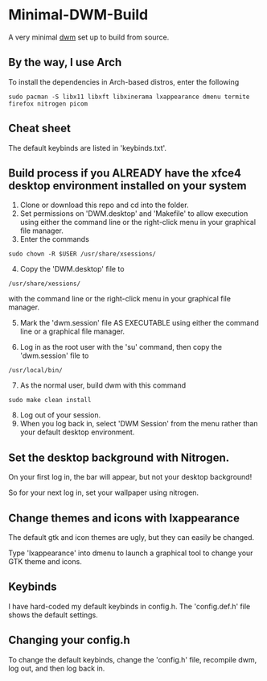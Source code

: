 # Minimal-DWM-Build

A very minimal [dwm](https://dwm.suckless.org/) set up to build from source.

## By the way, I use Arch

To install the dependencies in Arch-based distros, enter the following

```
sudo pacman -S libx11 libxft libxinerama lxappearance dmenu termite firefox nitrogen picom
```

## Cheat sheet

The default keybinds are listed in 'keybinds.txt'.

## Build process if you ALREADY have the xfce4 desktop environment installed on your system

1. Clone or download this repo and cd into the folder.
2. Set permissions on 'DWM.desktop' and 'Makefile' to allow execution using either the command line or the right-click menu in your graphical file manager.
3. Enter the commands

```
sudo chown -R $USER /usr/share/xsessions/
```

4. Copy the 'DWM.desktop' file to

```
/usr/share/xessions/ 
```

with the command line or the right-click menu in your graphical file manager.

5. Mark the 'dwm.session' file AS EXECUTABLE using either the command line or a graphical file manager.

6. Log in as the root user with the 'su' command, then copy the 'dwm.session' file to

```
/usr/local/bin/ 
```

7. As the normal user, build dwm with this command

```
sudo make clean install
```

8. Log out of your session.
9. When you log back in, select 'DWM Session' from the menu rather than your default desktop environment.

## Set the desktop background with Nitrogen.

On your first log in, the bar will appear, but not your desktop background!

So for your next log in, set your wallpaper using nitrogen.

## Change themes and icons with lxappearance

The default gtk and icon themes are ugly, but they can easily be changed. 

Type 'lxappearance' into dmenu to launch a graphical tool to change your GTK theme and icons.

## Keybinds

I have hard-coded my default keybinds in config.h. The 'config.def.h' file shows the default settings.

## Changing your config.h

To change the default keybinds, change the 'config.h' file, recompile dwm, log out, and then log back in.
